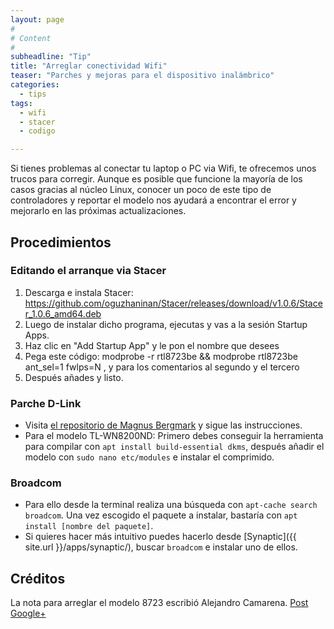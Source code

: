 ```yaml
---
layout: page
#
# Content
#
subheadline: "Tip"
title: "Arreglar conectividad Wifi"
teaser: "Parches y mejoras para el dispositivo inalámbrico"
categories:
  - tips
tags:
  - wifi
  - stacer
  - codigo

---
```


Si tienes problemas al conectar tu laptop o PC via Wifi, te ofrecemos unos trucos para corregir. Aunque es posible que funcione la mayoría de los casos gracias al núcleo Linux, conocer un poco de este tipo de controladores y reportar el modelo nos ayudará a encontrar el error y mejorarlo en las próximas actualizaciones.

## Procedimientos

### Editando el arranque via Stacer
1. Descarga e instala Stacer: https://github.com/oguzhaninan/Stacer/releases/download/v1.0.6/Stacer_1.0.6_amd64.deb
2. Luego de instalar dicho programa, ejecutas y vas a la sesión Startup Apps.
3. Haz clic en "Add Startup App" y le pon el nombre que desees
4. Pega este código: modprobe -r rtl8723be && modprobe rtl8723be ant_sel=1 fwlps=N , y para los comentarios al segundo y el tercero
5. Después añades y listo.

### Parche D-Link
* Visita [el repositorio de Magnus Bergmark](https://github.com/Mange/rtl8192eu-linux-driver) y sigue las instrucciones.
* Para el modelo TL-WN8200ND: Primero debes conseguir la herramienta para compilar con `apt install build-essential dkms`, después añadir el modelo con `sudo nano etc/modules` e instalar el comprimido.

### Broadcom
* Para ello desde la terminal realiza una búsqueda con `apt-cache search broadcom`. Una vez escogido el paquete a instalar, bastaría con `apt install [nombre del paquete]`.
* Si quieres hacer más intuitivo puedes hacerlo desde [Synaptic]({{ site.url }}/apps/synaptic/), buscar `broadcom` e instalar uno de ellos.

## Créditos

La nota para arreglar el modelo 8723 escribió Alejandro Camarena. [Post Google+](https://plus.google.com/+AlejandroCamarena/posts/GJedDLFKVRT)
